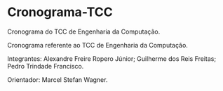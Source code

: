 # Cronograma-TCC
Cronograma do TCC de Engenharia da Computação.

Cronograma referente ao TCC de Engenharia da Computação.

Integrantes: 
Alexandre Freire Ropero Júnior;
Guilherme dos Reis Freitas;
Pedro Trindade Francisco.

Orientador:
Marcel Stefan Wagner.
